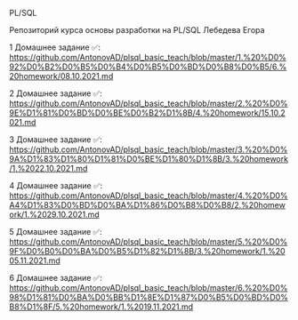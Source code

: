 PL/SQL

Репозиторий курса основы разработки на PL/SQL Лебедева Егора

1 Домашнее задание ✅: https://github.com/AntonovAD/plsql_basic_teach/blob/master/1.%20%D0%92%D0%B2%D0%B5%D0%B4%D0%B5%D0%BD%D0%B8%D0%B5/6.%20homework/08.10.2021.md

2 Домашнее задание ✅: https://github.com/AntonovAD/plsql_basic_teach/blob/master/2.%20%D0%9E%D1%81%D0%BD%D0%BE%D0%B2%D1%8B/4.%20homework/15.10.2021.md

3 Домашнее задание ✅: https://github.com/AntonovAD/plsql_basic_teach/blob/master/3.%20%D0%9A%D1%83%D1%80%D1%81%D0%BE%D1%80%D1%8B/3.%20homework/1.%2022.10.2021.md

4 Домашнее задание ✅: https://github.com/AntonovAD/plsql_basic_teach/blob/master/4.%20%D0%A4%D1%83%D0%BD%D0%BA%D1%86%D0%B8%D0%B8/2.%20homework/1.%2029.10.2021.md

5 Домашнее задание ✅: https://github.com/AntonovAD/plsql_basic_teach/blob/master/5.%20%D0%9F%D0%B0%D0%BA%D0%B5%D1%82%D1%8B/3.%20homework/1.%2005.11.2021.md

6 Домашнее задание ✅: https://github.com/AntonovAD/plsql_basic_teach/blob/master/6.%20%D0%98%D1%81%D0%BA%D0%BB%D1%8E%D1%87%D0%B5%D0%BD%D0%B8%D1%8F/5.%20homework/1.%2019.11.2021.md
